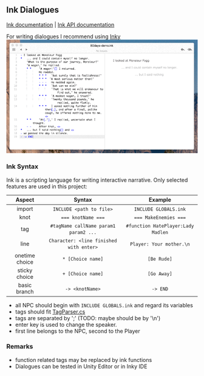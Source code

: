﻿## Ink Dialogues
[Ink documentation](https://github.com/inkle/inky/blob/0.14.1/app/resources/Documentation/WritingWithInk.md) |
[Ink API documentation](../Ink/Documentation/API%20Documentation.pdf)


For writing dialogues I recommend using [Inky](https://github.com/inkle/inky/releases/tag/0.14.1)
![screenshot.gif](..%2F..%2F..%2F_DocsResources%2Fscreenshot.gif)

### Ink Syntax
Ink is a scripting language for writing interactive narrative. Only selected features are used in this project:

|     Aspect     |                 Syntax                  |              Example               |
|:--------------:|:---------------------------------------:|:----------------------------------:|
|     import     |        `INCLUDE <path to file>`         |      `INCLUDE GLOBALS.ink`       |
|      knot      |           `=== knotName ===`            |       `=== MakeEnemies ===`        |
|      tag       |  `#tagName callName param1 param2 ...`  | `#function HatePlayer:Lady Madlen` |
|      line      | `Character: <line finished with enter>` |      `Player: Your mother.\n`      |
| onetime choice |            `* [Choice name]`            |            `[Be Rude]`             |
| sticky choice  |            `+ [Choice name]`            |            `[Go Away]`             |
|  basic branch  |             `-> <knotName>`             |              `-> END`              |

- all NPC should begin with `INCLUDE GLOBALS.ink` and regard its variables
- tags should fit [TagParser.cs](../Code/Dialogue/Helpers/TagParser.cs)
- tags are separated by ';' (TODO: maybe should be by '\n')
- enter key is used to change the speaker.
- first line belongs to the NPC, second to the Player


### Remarks
- function related tags may be replaced by ink functions
- Dialogues can be tested in Unity Editor or in Inky IDE

